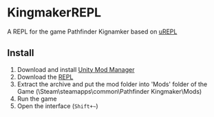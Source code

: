 # KingmakerREPL
A REPL for the game Pathfinder Kignamker based on [uREPL](https://github.com/hecomi/uREPL)
## Install
1. Download and install [Unity Mod Manager](https://www.nexusmods.com/site/mods/21)
2. Download the [REPL](https://github.com/spacehamster/KingmakerREPL/releases)
3. Extract the archive and put the mod folder into 'Mods' folder of the Game (\Steam\steamapps\common\Pathfinder Kingmaker\Mods)
4. Run the game
5. Open the interface (`Shift+~`)
